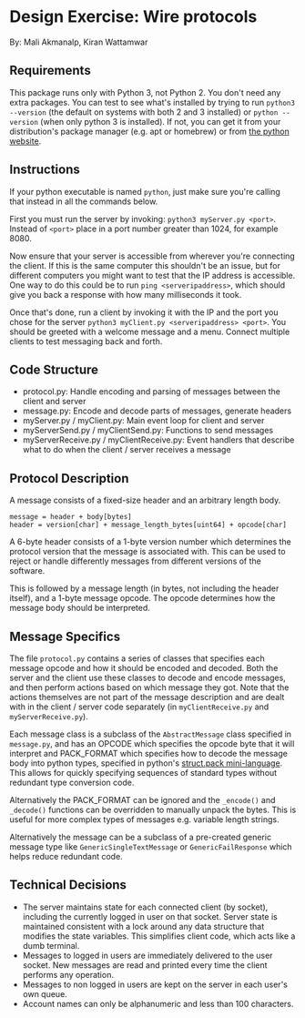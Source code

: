 # Design Exercise: Wire protocols

By: Mali Akmanalp, Kiran Wattamwar

## Requirements

This package runs only with Python 3, not Python 2. You don't need any extra
packages. You can test to see what's installed by trying to run `python3
--version` (the default on systems with both 2 and 3 installed) or `python
--version` (when only python 3 is installed). If not, you can get it from your
distribution's package manager (e.g. apt or homebrew) or from [the python website](https://www.python.org/downloads/).

## Instructions

If your python executable is named `python`, just make sure you're calling that
instead in all the commands below.

First you must run the server by invoking: `python3 myServer.py <port>`.
Instead of `<port>` place in a port number greater than 1024, for example 8080.

Now ensure that your server is accessible from wherever you're connecting the
client. If this is the same computer this shouldn't be an issue, but for
different computers you might want to test that the IP address is accessible.
One way to do this could be to run `ping <serveripaddress>`, which should give
you back a response with how many milliseconds it took.

Once that's done, run a client by invoking it with the IP and the port you
chose for the server `python3 myClient.py <serveripaddress> <port>`. You should
be greeted with a welcome message and a menu. Connect multiple clients to test
messaging back and forth.

## Code Structure

- protocol.py: Handle encoding and parsing of messages between the client and server
- message.py: Encode and decode parts of messages, generate headers
- myServer.py / myClient.py: Main event loop for client and server
- myServerSend.py / myClientSend.py: Functions to send messages
- myServerReceive.py / myClientReceive.py: Event handlers that describe what to
  do when the client / server receives a message

## Protocol Description

A message consists of a fixed-size header and an arbitrary length body.

```
message = header + body[bytes]
header = version[char] + message_length_bytes[uint64] + opcode[char]
```

A 6-byte header consists of a 1-byte version number which determines the
protocol version that the message is associated with. This can be used to
reject or handle differently messages from different versions of the software.

This is followed by a message length (in bytes, not including the header
itself), and a 1-byte message opcode. The opcode determines how the message
body should be interpreted.

## Message Specifics

The file `protocol.py` contains a series of classes that specifies each message
opcode and how it should be encoded and decoded. Both the server and the client
use these classes to decode and encode messages, and then perform actions based
on which message they got. Note that the actions themselves are not part of the
message description and are dealt with in the client / server code separately
(in `myClientReceive.py` and `myServerReceive.py`).

Each message class is a subclass of the `AbstractMessage` class specified in
`message.py`, and has an OPCODE which specifies the opcode byte that it will
interpret and PACK_FORMAT which specifies how to decode the message body into
python types, specified in python's [struct.pack
mini-language](https://docs.python.org/3/library/struct.html#format-characters).
This allows for quickly specifying sequences of standard types without
redundant type conversion code.

Alternatively the PACK_FORMAT can be ignored and the `_encode()` and
`_decode()` functions can be overridden to manually unpack the bytes. This is
useful for more complex types of messages e.g. variable length strings.

Alternatively the message can be a subclass of a pre-created generic message
type like `GenericSingleTextMessage` or `GenericFailResponse` which helps
reduce redundant code.

## Technical Decisions

- The server maintains state for each connected client (by socket), including
  the currently logged in user on that socket. Server state is maintained
  consistent with a lock around any data structure that modifies the state
  variables. This simplifies client code, which acts like a dumb terminal.
- Messages to logged in users are immediately delivered to the user socket. New
  messages are read and printed every time the client performs any operation.
- Messages to non logged in users are kept on the server in each user's own
  queue.
- Account names can only be alphanumeric and less than 100 characters.
